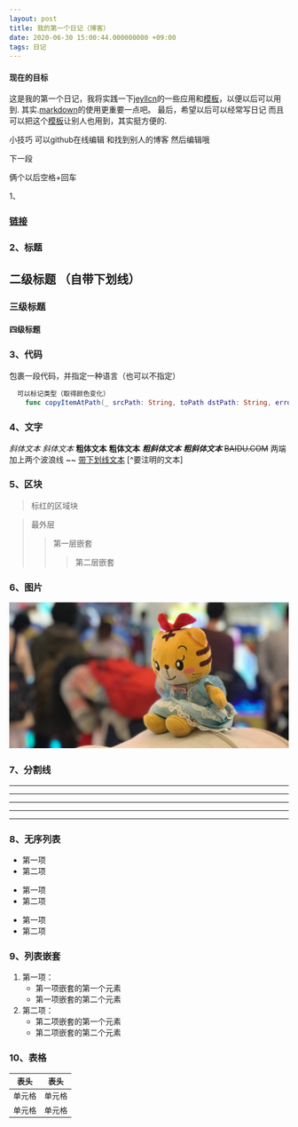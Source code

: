 ```yaml
---
layout: post
title: 我的第一个日记（博客）
date: 2020-06-30 15:00:44.000000000 +09:00
tags: 日记
---
```

#### 现在的目标  
这是我的第一个日记，我将实践一下[jeyllcn](http://jekyllcn.com/docs/posts/)的一些应用和[模板](http://jekyllcn.com/docs/templates/)，以便以后可以用到.
其实.[markdown](https://www.runoob.com/markdown/md-tutorial.html)的使用更重要一点吧。
最后，希望以后可以经常写日记 而且可以把这个[模板](https://github.com/messliyan/messliyan.github.io)让别人也用到，其实挺方便的.

小技巧 可以github在线编辑 和找到别人的博客 然后编辑哦


下一段  

俩个以后空格+回车


1、
### [链接](https://www.runoob.com/markdown/md-tutorial.html)

### 2、标题
## 二级标题 （自带下划线） 

### 三级标题 

#### 四级标题 


 

### 3、代码
 包裹一段代码，并指定一种语言（也可以不指定）
```swift 
  可以标记类型（取得颜色变化）
    func copyItemAtPath(_ srcPath: String, toPath dstPath: String, error: NSErrorPointer)
```
  


### 4、文字
*斜体文本*
_斜体文本_
**粗体文本**
__粗体文本__
***粗斜体文本***
___粗斜体文本___ 
~~BAIDU.COM~~ 两端加上两个波浪线 ~~
<u>带下划线文本</u>
[^要注明的文本]

### 5、区块
>标红的区域块

> 最外层
> > 第一层嵌套
> > > 第二层嵌套

### 6、图片

![图片](/assets/images/2020/2019-final.jpg)

### 7、分割线
***

* * *

*****

- - -

----------

### 8、无序列表
* 第一项
* 第二项

+ 第一项
+ 第二项

- 第一项
- 第二项

### 9、列表嵌套
1. 第一项：
    - 第一项嵌套的第一个元素
    - 第一项嵌套的第二个元素
2. 第二项：
    - 第二项嵌套的第一个元素
    - 第二项嵌套的第二个元素
### 10、表格

|  表头   | 表头  |
|  ----  | ----  |
| 单元格  | 单元格 |
| 单元格  | 单元格 |

